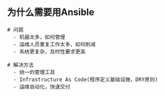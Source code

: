 ## 为什么需要用Ansible
    # 问题
      - 机器太多，如何管理
      - 运维人员重复工作太多，如何削减
      - 系统更复杂，及时性要求更高

    # 解决方法
      - 统一的管理工具
      - Infrastructure As Code(程序定义基础设施，DRY原则)
      - 运维自动化，快速交付
